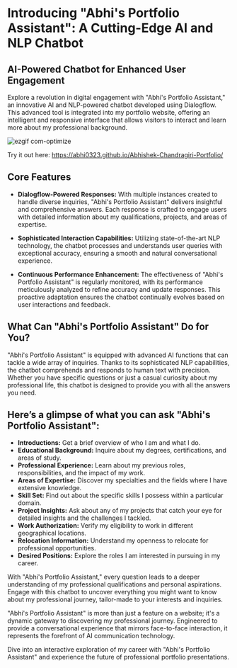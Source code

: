 # Introducing "Abhi's Portfolio Assistant": A Cutting-Edge AI and NLP Chatbot

## AI-Powered Chatbot for Enhanced User Engagement

Explore a revolution in digital engagement with "Abhi's Portfolio Assistant," an innovative AI and NLP-powered chatbot developed using Dialogflow. This advanced tool is integrated into my portfolio website, offering an intelligent and responsive interface that allows visitors to interact and learn more about my professional background.

![ezgif com-optimize](https://github.com/Abhi0323/Innovative-Portfolio-Chatbot-Using-NLP/assets/112967999/07f16bc7-7c82-465e-9e2b-4898b1024d0c)

Try it out here: https://abhi0323.github.io/Abhishek-Chandragiri-Portfolio/

## Core Features

* **Dialogflow-Powered Responses:** With multiple instances created to handle diverse inquiries, "Abhi's Portfolio Assistant" delivers insightful and comprehensive answers. Each response is crafted to engage users with detailed information about my qualifications, projects, and areas of expertise.
  
* **Sophisticated Interaction Capabilities:** Utilizing state-of-the-art NLP technology, the chatbot processes and understands user queries with exceptional accuracy, ensuring a smooth and natural conversational experience.
  
* **Continuous Performance Enhancement:** The effectiveness of "Abhi's Portfolio Assistant" is regularly monitored, with its performance meticulously analyzed to refine accuracy and update responses. This proactive adaptation ensures the chatbot continually evolves based on user interactions and feedback.

## What Can "Abhi's Portfolio Assistant" Do for You?

"Abhi's Portfolio Assistant" is equipped with advanced AI functions that can tackle a wide array of inquiries. Thanks to its sophisticated NLP capabilities, the chatbot comprehends and responds to human text with precision. Whether you have specific questions or just a casual curiosity about my professional life, this chatbot is designed to provide you with all the answers you need.

## Here’s a glimpse of what you can ask "Abhi's Portfolio Assistant":
  
* **Introductions:** Get a brief overview of who I am and what I do.
* **Educational Background:** Inquire about my degrees, certifications, and areas of study.
* **Professional Experience:** Learn about my previous roles, responsibilities, and the impact of my work.
* **Areas of Expertise:** Discover my specialties and the fields where I have extensive knowledge.
* **Skill Set:** Find out about the specific skills I possess within a particular domain.
* **Project Insights:** Ask about any of my projects that catch your eye for detailed insights and the challenges I tackled.
* **Work Authorization:** Verify my eligibility to work in different geographical locations.
* **Relocation Information:** Understand my openness to relocate for professional opportunities.
* **Desired Positions:** Explore the roles I am interested in pursuing in my career.
  
With "Abhi's Portfolio Assistant," every question leads to a deeper understanding of my professional qualifications and personal aspirations. Engage with this chatbot to uncover everything you might want to know about my professional journey, tailor-made to your interests and inquiries.

"Abhi's Portfolio Assistant" is more than just a feature on a website; it's a dynamic gateway to discovering my professional journey. Engineered to provide a conversational experience that mirrors face-to-face interaction, it represents the forefront of AI communication technology.

Dive into an interactive exploration of my career with "Abhi's Portfolio Assistant" and experience the future of professional portfolio presentations.
